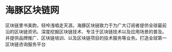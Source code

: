 # 

# 海豚区块链网

区块链里书美韵，轻呤浅唱走天涯。海豚区块链致力于为广大订阅者提供全球最前沿的区块链资讯、深度挖掘区块链技术、专注于区块链技术以及应用场景的普及。并提供品牌推广、区块链培训、以及区块链项目的技术服务等业务。打造全球第一区块链咨询服务平台


